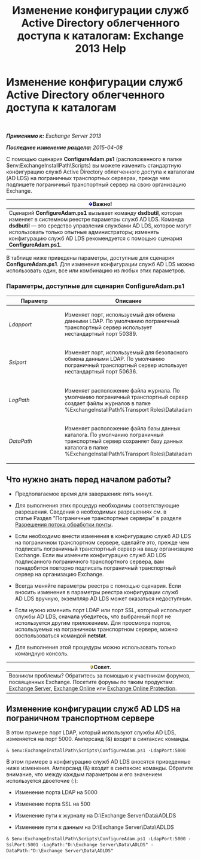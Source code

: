 ﻿---
title: 'Изменение конфигурации служб Active Directory облегченного доступа к каталогам: Exchange 2013 Help'
TOCTitle: Изменение конфигурации служб Active Directory облегченного доступа к каталогам
ms:assetid: 381f582c-15ec-43bc-b674-5399fad72c97
ms:mtpsurl: https://technet.microsoft.com/ru-ru/library/Aa997269(v=EXCHG.150)
ms:contentKeyID: 61183373
ms.date: 04/30/2018
mtps_version: v=EXCHG.150
ms.translationtype: HT
---

# Изменение конфигурации служб Active Directory облегченного доступа к каталогам

 

_**Применимо к:** Exchange Server 2013_

_**Последнее изменение раздела:** 2015-04-08_

С помощью сценария **ConfigureAdam.ps1** (расположенного в папке $env:ExchangeInstallPath\\Scripts) вы можете изменить стандартную конфигурацию служб Active Directory облегченного доступа к каталогам (AD LDS) на пограничных транспортных серверах, прежде чем подпишете пограничный транспортный сервер на свою организацию Exchange.

<table>
<thead>
<tr class="header">
<th><img src="images/Dd876857.important(EXCHG.150).gif" title="Важно" alt="Важно" />Важно!</th>
</tr>
</thead>
<tbody>
<tr class="odd">
<td>Сценарий <strong>ConfigureAdam.ps1</strong> вызывает команду <strong>dsdbutil</strong>, которая изменяет в системном реестре параметры служб AD LDS. Команда <strong>dsdbutil</strong> — это средство управления службами AD LDS, которое могут использовать только опытные администраторы; изменять конфигурацию служб AD LDS рекомендуется с помощью сценария <strong>ConfigureAdam.ps1</strong>.</td>
</tr>
</tbody>
</table>


В таблице ниже приведены параметры, доступные для сценария **ConfigureAdam.ps1**. Для изменения конфигурации служб AD LDS можно использовать один, все или комбинацию из любых этих параметров.

### Параметры, доступные для сценария ConfigureAdam.ps1

<table>
<colgroup>
<col style="width: 50%" />
<col style="width: 50%" />
</colgroup>
<thead>
<tr class="header">
<th>Параметр</th>
<th>Описание</th>
</tr>
</thead>
<tbody>
<tr class="odd">
<td><p><em>Ldapport</em></p></td>
<td><p>Изменяет порт, используемый для обмена данными LDAP. По умолчанию пограничный транспортный сервер использует нестандартный порт 50389.</p></td>
</tr>
<tr class="even">
<td><p><em>Sslport</em></p></td>
<td><p>Изменяет порт, используемый для безопасного обмена данными LDAP. По умолчанию пограничный транспортный сервер использует нестандартный порт 50636.</p></td>
</tr>
<tr class="odd">
<td><p><em>LogPath</em></p></td>
<td><p>Изменяет расположение файла журнала. По умолчанию пограничный транспортный сервер создает файлы журналов в папке %ExchangeInstallPath%Transport Roles\Data\adam</p></td>
</tr>
<tr class="even">
<td><p><em>DataPath</em></p></td>
<td><p>Изменяет расположение файла базы данных каталога. По умолчанию пограничный транспортный сервер сохраняет базу данных каталога в папке %ExchangeInstallPath%Transport Roles\Data\adam</p></td>
</tr>
</tbody>
</table>


## Что нужно знать перед началом работы?

  - Предполагаемое время для завершения: пять минут.

  - Для выполнения этих процедур необходимы соответствующие разрешения. Сведения о необходимых разрешениях см. в статье Раздел "Пограничные транспортные серверы" в разделе [Разрешения потока обработки почты](mail-flow-permissions-exchange-2013-help.md).

  - Если необходимо внести изменения в конфигурацию служб AD LDS на пограничном транспортном сервере, сделайте это, прежде чем подписать пограничный транспортный сервер на вашу организацию Exchange. Если вы измените конфигурацию служб AD LDS подписанного пограничного транспортного сервера, вам понадобится повторно подписать пограничный транспортный сервер на организацию Exchange.

  - Всегда меняйте параметры реестра с помощью сценария. Если вносить изменения в параметры реестра конфигурации служб AD LDS вручную, экземпляр AD LDS может оказаться недоступным.

  - Если нужно изменить порт LDAP или порт SSL, который используют службы AD LDS, сначала убедитесь, что выбранный порт не используется другим приложением. Для просмотра портов, используемых на пограничном транспортном сервере, можно воспользоваться командой **netstat**.

  - Для выполнения этой процедуры можно использовать только командную консоль.

<table>
<thead>
<tr class="header">
<th><img src="images/Bb124558.tip(EXCHG.150).gif" title="Совет" alt="Совет" />Совет.</th>
</tr>
</thead>
<tbody>
<tr class="odd">
<td>Возникли проблемы? Обратитесь за помощью к участникам форумов, посвященных Exchange. Посетите форумы по таким продуктам: <a href="https://go.microsoft.com/fwlink/p/?linkid=60612">Exchange Server</a>, <a href="https://go.microsoft.com/fwlink/p/?linkid=267542">Exchange Online</a> или <a href="https://go.microsoft.com/fwlink/p/?linkid=285351">Exchange Online Protection</a>.</td>
</tr>
</tbody>
</table>


## Изменение конфигурации служб AD LDS на пограничном транспортном сервере

В этом примере порт LDAP, который используют службы AD LDS, изменяется на порт 5000. Амперсанд (&) входит в синтаксис команды.

    & $env:ExchangeInstallPath\Scripts\ConfigureAdam.ps1 -LdapPort:5000

В этом примере в конфигурацию служб AD LDS вносятся приведенные ниже изменения. Амперсанд (&) входит в синтаксис команды. Обратите внимание, что между каждым параметром и его значением используется двоеточие (:):

  - Изменение порта LDAP на 5000

  - Изменение порта SSL на 500

  - Изменение пути к журналу на D:\\Exchange Server\\Data\\ADLDS

  - Изменение пути к данным на D:\\Exchange Server\\Data\\ADLDS

<!-- end list -->

    & $env:ExchangeInstallPath\Scripts\ConfigureAdam.ps1 -LdapPort:5000 -SslPort:5001 -LogPath:"D:\Exchange Server\Data\ADLDS" -DataPath:"D:\Exchange Server\Data\ADLDS"

